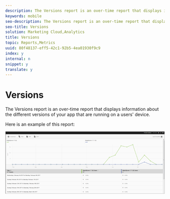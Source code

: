 ```yaml
---
description: The Versions report is an over-time report that displays information about the different versions of your app that are running on a users' device.
keywords: mobile
seo-description: The Versions report is an over-time report that displays information about the different versions of your app that are running on a users' device.
seo-title: Versions
solution: Marketing Cloud,Analytics
title: Versions
topic: Reports,Metrics
uuid: 80f48137-eff5-42c1-92b5-4ea01930f9c9
index: y
internal: n
snippet: y
translate: y
---
```


# Versions

The Versions report is an over-time report that displays information about the different versions of your app that are running on a users' device.

Here is an example of this report:

![](assets/report_versions.png) 

